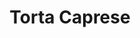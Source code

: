 ---
layout: recette
categories: [recettes]
hidden: true
lang: fr
sitemap: false
title: Torta Caprese
type: sucre
recettes:
  Chocolat Noir:
    ingredients:
      - nom: beurre
        qte: 85
        unite: gr
      - nom: chocolat noir 70%
        qte: 110
        unite: gr
      - nom: sucre glace
        qte: 80
        unite: gr
      - nom: sucre brun
        qte: 50
        unite: gr
      - nom: oeufs
        qte: 3
        variable: true
      - nom: poudre d'amandes
        qte: 70
        unite: gr
      - nom: cacao en poudre non sucré
        qte: 15
        unite: gr
    etapes:
      - label: Préparation
        details:
        - Faire fondre le beurre et le chocolat
        - Blanchir les oeufs et le sucre au batteur électrique à vitesse maximale
        - Incorporer la poudre d'amandes avec le cacao en poudre non sucré à l'aide d'une spatule silicone
        - Incorporer le mélange beurre-chocolat à l'aide d'une spatule silicone
        - Beurrer et fariner un moule rond
        - Verser la préparation dans le moule
      - label: Cuisson
        emoji: 🔥
        details:
        - Cuire 35 à 40 minutes à 180°C
  Chocolat Blanc: 
    ingredients:
      - nom: huile neutre
        qte: 80
        unite: gr
      - nom: citron
        qte: 1
      - nom: chocolat blanc
        qte: 120
        unite: gr
      - nom: poudre d'amandes
        qte: 200
        unite: gr
      - nom: fécule de maïs
        qte: 60
        unite: gr
      - nom: sucre glace
        qte: 100
        unite: gr
      - nom: oeufs 
        qte: 5
        variable: true
      - nom: sucre blanc
        qte: 40
        unite: gr
    etapes:
      - label: Préparation des ingrédients
        details:
        - Verser l'huile dans un récipient 
        - Zester le citron
        - Ajouter les zestes avec l'huile
        - Raper le chocolat blanc
        - Verser la poudre d'amandes, la fécule de maïs, le sucre glace et le chocolat blanc dans un saladier
      - label: Préparation du gâteau
        details:
        - Blanchir les oeufs et le sucre au batteur électrique à vitesse maximale
        - Incorporer progressivement l'huile à vitesse lente
        - Incorporer le reste des ingrédients à l'aide d'une spatule silicone
        - Beurrer et fariner un moule rond
        - Verser la préparation dans le moule
      - label: Cuisson
        emoji: 🔥
        details:
        - Cuire 30 minutes à 160°C
---